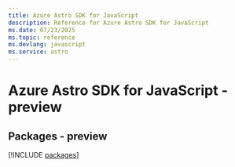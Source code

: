 ```yaml
---
title: Azure Astro SDK for JavaScript
description: Reference for Azure Astro SDK for JavaScript
ms.date: 07/23/2025
ms.topic: reference
ms.devlang: javascript
ms.service: astro
---
```

# Azure Astro SDK for JavaScript - preview
## Packages - preview
[!INCLUDE [packages](astro-index.md)]